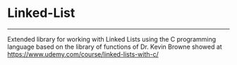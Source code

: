 # Linked-List
--------------------------
Extended library for working with Linked Lists using the C programming language based on the 
library of functions of Dr. Kevin Browne showed at https://www.udemy.com/course/linked-lists-with-c/
